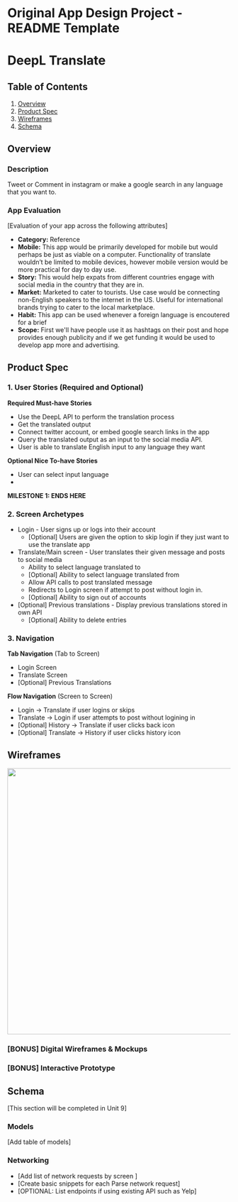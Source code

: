 Original App Design Project - README Template
===

# DeepL Translate

## Table of Contents
1. [Overview](#Overview)
1. [Product Spec](#Product-Spec)
1. [Wireframes](#Wireframes)
2. [Schema](#Schema)

## Overview
### Description
Tweet or Comment in instagram or make a google search in any language that you want to. 


### App Evaluation
[Evaluation of your app across the following attributes]
- **Category:** Reference
- **Mobile:** This app would be primarily developed for mobile but would perhaps be just as viable on a computer. Functionality of translate wouldn’t be limited to mobile devices, however mobile version would be more practical for day to day use.
- **Story:** This would help expats from different countries engage with social media in the country that they are in. 
- **Market:** Marketed to cater to tourists.  Use case would be connecting non-English speakers to the internet in the US. Useful for international brands trying to cater to the local marketplace.
- **Habit:** This app can be used whenever a foreign language is encoutered for a brief 
- **Scope:** First we'll have people use it as hashtags on their post and hope provides enough publicity and if we get funding it would be used to develop app more and advertising.

## Product Spec

### 1. User Stories (Required and Optional)

**Required Must-have Stories**

* Use the DeepL API to perform the translation process
* Get the translated output 
* Connect twitter account, or embed google search links in the app
* Query the translated output as an input to the social media API. 
* User is able to translate English input to any language they want

**Optional Nice To-have Stories**

* User can select input language
*
**MILESTONE 1: ENDS HERE**

### 2. Screen Archetypes

* Login - User signs up or logs into their account
   * [Optional] Users are given the option to skip login if they just want to use the translate app
* Translate/Main screen - User translates their given message and posts to social media
   * Ability to select language translated to
   * [Optional] Ability to select language translated from
   * Allow API calls to post translated message
   * Redirects to Login screen if attempt to post without login in.
   * [Optional] Ability to sign out of accounts
* [Optional] Previous translations - Display previous translations stored in own API
    * [Optional] Ability to delete entries

### 3. Navigation

**Tab Navigation** (Tab to Screen)

* Login Screen
* Translate Screen
* [Optional] Previous Translations

**Flow Navigation** (Screen to Screen)

* Login -> Translate if user logins or skips
* Translate -> Login if user attempts to post without logining in
* [Optional] History -> Translate if user clicks back icon
* [Optional] Translate -> History if user clicks history icon

## Wireframes

<img src="https://i.imgur.com/DbDXM16.png" width=600>

### [BONUS] Digital Wireframes & Mockups

### [BONUS] Interactive Prototype

## Schema 
[This section will be completed in Unit 9]
### Models
[Add table of models]
### Networking
- [Add list of network requests by screen ]
- [Create basic snippets for each Parse network request]
- [OPTIONAL: List endpoints if using existing API such as Yelp]
